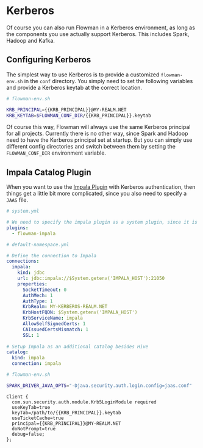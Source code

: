 # Kerberos

Of course you can also run Flowman in a Kerberos environment, as long as the components you use actually support
Kerberos. This includes Spark, Hadoop and Kafka.

## Configuring Kerberos

The simplest way to use Kerberos is to provide a customized `flowman-env.sh` in the `conf` directory. You simply
need to set the following variables and provide a Kerberos keytab at the correct location.
```bash
# flowman-env.sh

KRB_PRINCIPAL={{KRB_PRINCIPAL}}@MY-REALM.NET
KRB_KEYTAB=$FLOWMAN_CONF_DIR/{{KRB_PRINCIPAL}}.keytab
```

Of course this way, Flowman will always use the same Kerberos principal for all projects. Currently there is no other
way, since Spark and Hadoop need to have the Kerberos principal set at startup. But you can simply use different
config directories and switch between them by setting the `FLOWMAN_CONF_DIR` environment variable.


## Impala Catalog Plugin
When you want to use the [Impala Plugin](../plugins/impala.md) with Kerberos authentication, then things get a little
bit more complicated, since you also need to specify a `JAAS` file.
```yaml
# system.yml

# We need to specify the impala plugin as a system plugin, since it is required to instantiate a namespace
plugins:
  - flowman-impala
```

```yaml
# default-namespace.yml

# Define the connection to Impala
connections:
  impala:
    kind: jdbc
    url: jdbc:impala://$System.getenv('IMPALA_HOST'):21050
    properties:
      SocketTimeout: 0
      AuthMech: 1
      AuthType: 1
      KrbRealm: MY-KERBEROS-REALM.NET
      KrbHostFQDN: $System.getenv('IMPALA_HOST')
      KrbServiceName: impala
      AllowSelfSignedCerts: 1
      CAIssuedCertsMismatch: 1
      SSL: 1
      
# Setup Impala as an additional catalog besides Hive
catalog:
  kind: impala
  connection: impala
```

```bash
# flowman-env.sh

SPARK_DRIVER_JAVA_OPTS="-Djava.security.auth.login.config=jaas.conf"
```

```text
Client {
  com.sun.security.auth.module.Krb5LoginModule required
  useKeyTab=true
  keyTab=/path/to/{{KRB_PRINCIPAL}}.keytab
  useTicketCache=true
  principal={{KRB_PRINCIPAL}}@MY-REALM.NET
  doNotPrompt=true
  debug=false;
};
```
